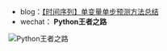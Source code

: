 - blog：<a href="https://blog.csdn.net/sinat_39629323/article/details/130452300" target="_blank">【时间序列】单变量单步预测方法总结</a>
- wechat： **Python王者之路**

![Python王者之路](https://user-images.githubusercontent.com/45711125/135013611-4c5d58da-bdac-4034-a93b-8d1c66899b53.jpg)